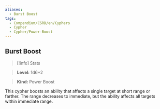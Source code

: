 ```yaml
---
aliases:
  - Burst Boost
tags:
  - Compendium/CSRD/en/Cyphers
  - Cypher
  - Cypher/Power-Boost
---
```

  
    
## Burst Boost    
>[!info] Stats    
> **Level:** 1d6+2    
> **Kind:** Power Boost  
    
This cypher boosts an ability that affects a single target at short range or farther. The range decreases to immediate, but the ability affects all targets within immediate range.